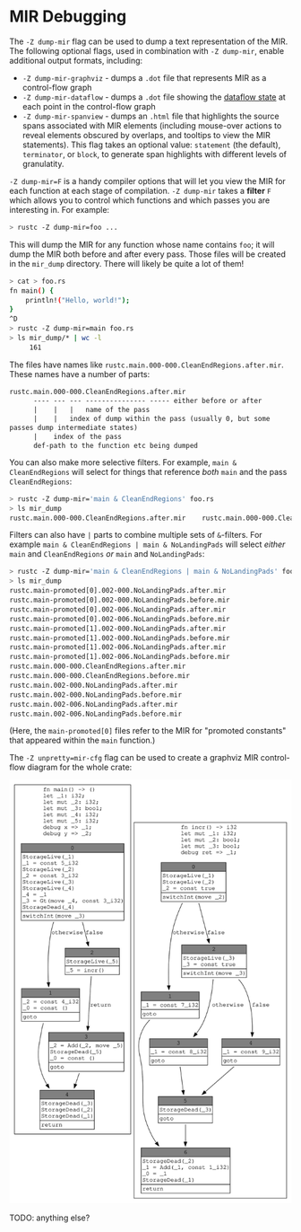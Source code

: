 # MIR Debugging

The `-Z dump-mir` flag can be used to dump a text representation of the MIR.
The following optional flags, used in combination with `-Z dump-mir`, enable
additional output formats, including:

* `-Z dump-mir-graphviz` - dumps a `.dot` file that represents MIR as a
control-flow graph
* `-Z dump-mir-dataflow` - dumps a `.dot` file showing the [dataflow state] at
  each point in the control-flow graph
* `-Z dump-mir-spanview` - dumps an `.html` file that highlights the source
spans associated with MIR elements (including mouse-over actions to reveal
elements obscured by overlaps, and tooltips to view the MIR statements).
This flag takes an optional value: `statement` (the default), `terminator`, or
`block`, to generate span highlights with different levels of granulatity.

`-Z dump-mir=F` is a handy compiler options that will let you view the MIR for
each function at each stage of compilation. `-Z dump-mir` takes a **filter** `F`
which allows you to control which functions and which passes you are
interesting in. For example:

```bash
> rustc -Z dump-mir=foo ...
```

This will dump the MIR for any function whose name contains `foo`; it
will dump the MIR both before and after every pass. Those files will
be created in the `mir_dump` directory. There will likely be quite a
lot of them!

```bash
> cat > foo.rs
fn main() {
    println!("Hello, world!");
}
^D
> rustc -Z dump-mir=main foo.rs
> ls mir_dump/* | wc -l
     161
```

The files have names like `rustc.main.000-000.CleanEndRegions.after.mir`. These
names have a number of parts:

```text
rustc.main.000-000.CleanEndRegions.after.mir
      ---- --- --- --------------- ----- either before or after
      |    |   |   name of the pass
      |    |   index of dump within the pass (usually 0, but some passes dump intermediate states)
      |    index of the pass
      def-path to the function etc being dumped
```

You can also make more selective filters. For example, `main & CleanEndRegions`
will select for things that reference *both* `main` and the pass
`CleanEndRegions`:

```bash
> rustc -Z dump-mir='main & CleanEndRegions' foo.rs
> ls mir_dump
rustc.main.000-000.CleanEndRegions.after.mir	rustc.main.000-000.CleanEndRegions.before.mir
```

Filters can also have `|` parts to combine multiple sets of
`&`-filters. For example `main & CleanEndRegions | main &
NoLandingPads` will select *either* `main` and `CleanEndRegions` *or*
`main` and `NoLandingPads`:

```bash
> rustc -Z dump-mir='main & CleanEndRegions | main & NoLandingPads' foo.rs
> ls mir_dump
rustc.main-promoted[0].002-000.NoLandingPads.after.mir
rustc.main-promoted[0].002-000.NoLandingPads.before.mir
rustc.main-promoted[0].002-006.NoLandingPads.after.mir
rustc.main-promoted[0].002-006.NoLandingPads.before.mir
rustc.main-promoted[1].002-000.NoLandingPads.after.mir
rustc.main-promoted[1].002-000.NoLandingPads.before.mir
rustc.main-promoted[1].002-006.NoLandingPads.after.mir
rustc.main-promoted[1].002-006.NoLandingPads.before.mir
rustc.main.000-000.CleanEndRegions.after.mir
rustc.main.000-000.CleanEndRegions.before.mir
rustc.main.002-000.NoLandingPads.after.mir
rustc.main.002-000.NoLandingPads.before.mir
rustc.main.002-006.NoLandingPads.after.mir
rustc.main.002-006.NoLandingPads.before.mir
```

(Here, the `main-promoted[0]` files refer to the MIR for "promoted constants"
that appeared within the `main` function.)

The `-Z unpretty=mir-cfg` flag can be used to create a graphviz MIR
control-flow diagram for the whole crate:

![A control-flow diagram](mir_cfg.svg)

TODO: anything else?

[dataflow state]: ./dataflow.html#graphviz-diagrams
